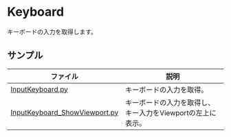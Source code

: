 # Keyboard

キーボードの入力を取得します。      

## サンプル

|ファイル|説明|     
|---|---|     
|[InputKeyboard.py](./InputKeyboard.py)|キーボードの入力を取得。|     
|[InputKeyboard_ShowViewport.py](./InputKeyboard_ShowViewport.py)|キーボードの入力を取得し、キー入力をViewportの左上に表示。|     

